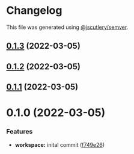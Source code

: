 # Changelog

This file was generated using [@jscutlery/semver](https://github.com/jscutlery/semver).

## [0.1.3](https://github.com/FinnDore/kafka-tools/compare/v0.1.2...v0.1.3) (2022-03-05)



## [0.1.2](https://github.com/FinnDore/kafka-tools/compare/v0.1.1...v0.1.2) (2022-03-05)



## [0.1.1](https://github.com/FinnDore/kafka-tools/compare/v0.1.0...v0.1.1) (2022-03-05)



# 0.1.0 (2022-03-05)


### Features

* **workspace:** inital commit ([f749e26](https://github.com/FinnDore/kafka-tools/commit/f749e261ceea7ac37363927ff3b8084300c35e31))
